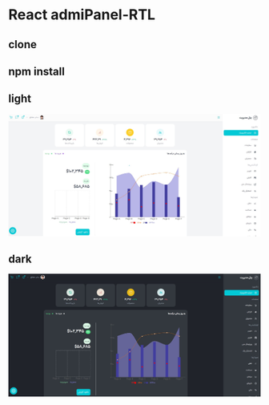# React admiPanel-RTL


## clone 

## npm install 

## light 
![Screenshot](Screenshot.jpg)

## dark 
![Screenshot](ScreenshotDarkjpg.jpg)
